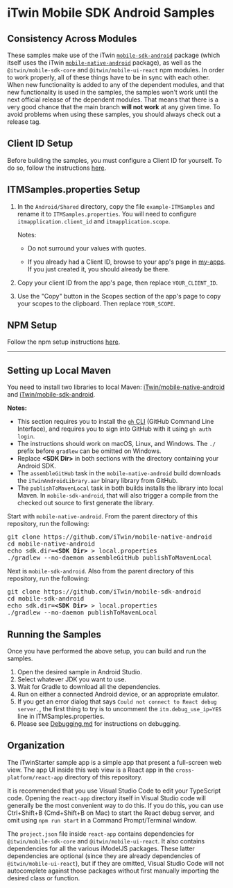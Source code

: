 # iTwin Mobile SDK Android Samples

## Consistency Across Modules

These samples make use of the iTwin [`mobile-sdk-android`](https://github.com/iTwin/mobile-sdk-android) package (which itself uses the iTwin [`mobile-native-android`](https://github.com/iTwin/mobile-native-android/releases) package), as well as the `@itwin/mobile-sdk-core` and `@itwin/mobile-ui-react` npm modules. In order to work properly, all of these things have to be in sync with each other. When new functionality is added to any of the dependent modules, and that new functionality is used in the samples, the samples won't work until the next official release of the dependent modules. That means that there is a very good chance that the main branch __will not work__ at any given time. To avoid problems when using these samples, you should always check out a release tag.

## Client ID Setup

Before building the samples, you must configure a Client ID for yourself. To do so, follow the instructions [here](../cross-platform/ClientID.md).

## ITMSamples.properties Setup

1. In the `Android/Shared` directory, copy the file `example-ITMSamples` and rename it to `ITMSamples.properties`. You will need to configure `itmapplication.client_id` and `itmapplication.scope`.

    Notes:

    * Do not surround your values with quotes.

    * If you already had a Client ID, browse to your app's page in [my-apps](https://developer.bentley.com/my-apps/). If you just created it, you should already be there.

1. Copy your client ID from the app's page, then replace `YOUR_CLIENT_ID`.
1. Use the "Copy" button in the Scopes section of the app's page to copy your scopes to the clipboard. Then replace `YOUR_SCOPE`.

## NPM Setup

Follow the npm setup instructions [here](../cross-platform/npm.md).

---

## Setting up Local Maven

You need to install two libraries to local Maven: [iTwin/mobile-native-android](https://github.com/iTwin/mobile-native-android) and [iTwin/mobile-sdk-android](https://github.com/iTwin/mobile-sdk-android).

__Notes:__
- This section requires you to install the [`gh` CLI](https://cli.github.com/) (GitHub Command Line Interface), and requires you to sign into GitHub with it using `gh auth login`.
- The instructions should work on macOS, Linux, and Windows. The `./` prefix before `gradlew` can be omitted on Windows.
- Replace <b>&lt;SDK Dir&gt;</b> in both sections with the directory containing your Android SDK.
- The `assembleGitHub` task in the `mobile-native-android` build downloads the `iTwinAndroidLibrary.aar` binary library from GitHub.
- The `publishToMavenLocal` task in both builds installs the library into local Maven. In `mobile-sdk-android`, that will also trigger a compile from the checked out source to first generate the library.

Start with `mobile-native-android`. From the parent directory of this repository, run the following:

<pre>
git clone https://github.com/iTwin/mobile-native-android
cd mobile-native-android
echo sdk.dir=<b>&lt;SDK Dir&gt;</b> &gt local.properties
./gradlew --no-daemon assembleGitHub publishToMavenLocal
</pre>

Next is `mobile-sdk-android`. Also from the parent directory of this repository, run the following:

<pre>
git clone https://github.com/iTwin/mobile-sdk-android
cd mobile-sdk-android
echo sdk.dir=<b>&lt;SDK Dir&gt;</b> &gt local.properties
./gradlew --no-daemon publishToMavenLocal
</pre>

## Running the Samples

Once you have performed the above setup, you can build and run the samples.

1. Open the desired sample in Android Studio.
1. Select whatever JDK you want to use.
1. Wait for Gradle to download all the dependencies.
1. Run on either a connected Android device, or an appropriate emulator.
1. If you get an error dialog that says `Could not connect to React debug server.`, the first thing to try is to uncomment the `itm.debug_use_ip=YES` line in ITMSamples.properties.
1. Please see [Debugging.md](./Debugging.md) for instructions on debugging.

## Organization

The iTwinStarter sample app is a simple app that present a full-screen web view. The app UI inside this web view is a React app in the `cross-platform/react-app` directory of this repository.

It is recommended that you use Visual Studio Code to edit your TypeScript code. Opening the `react-app` directory itself in Visual Studio code will generally be the most convenient way to do this. If you do this, you can use Ctrl+Shift+B (Cmd+Shift+B on Mac) to start the React debug server, and omit using `npm run start` in a Command Prompt/Terminal window.

The `project.json` file inside `react-app` contains dependencies for `@itwin/mobile-sdk-core` and `@itwin/mobile-ui-react`. It also contains dependencies for all the various iModelJS packages. These latter dependencies are optional (since they are already dependencies of `@itwin/mobile-ui-react`), but if they are omitted, Visual Studio Code will not autocomplete against those packages without first manually importing the desired class or function.
